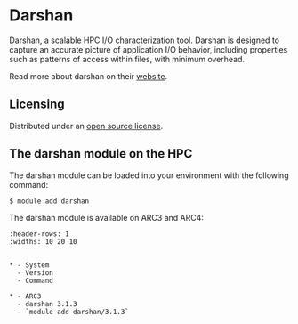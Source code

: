 # Darshan

Darshan, a scalable HPC I/O characterization tool. Darshan is designed to capture an accurate picture of application I/O behavior, including properties such as patterns of access within files, with minimum overhead.

Read more about darshan on their [website](https://github.com/darshan-hpc/darshan).



## Licensing 

Distributed under an [open source license](https://github.com/darshan-hpc/darshan/blob/main/COPYRIGHT).



## The darshan module on the HPC

The darshan module can be loaded into your environment with the following command:

```bash
$ module add darshan
```

The darshan module is available on ARC3 and ARC4:

```{list-table}
:header-rows: 1
:widths: 10 20 10


* - System
  - Version
  - Command

* - ARC3
  - darshan 3.1.3
  - `module add darshan/3.1.3`

```